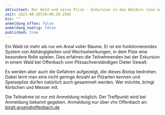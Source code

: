 ```yaml
---
aktivitaet: Der Wald und seine Pilze - Exkursion in den Wäldern rund um Offenbach
zeit: 2023-08-26T10:00:39.250Z
bis: ""
anmeldung_offen: false
anmeldung_noetig: false
published: true
---
```

Ein Wald ist mehr als nur ein Areal voller Bäume. Er ist ein funktionierendes System von Abhängigkeiten und Wechselwirkungen, in dem Pilze eine besondere Rolle spielen. Dies erfahren die Teilnehmenden bei der Exkursion in einem Wald bei Offenbach vom Pilzsachverständigen Dieter Gewalt.

Es werden aber auch die Gefahren aufgezeigt, die dieses Biotop bedrohen. Dabei lernt man eine nicht geringe Anzahl an Pilzarten kennen und Speisepilze dürfen natürlich auch gesammelt werden. Wer möchte, bringt Körbchen und Messer mit.

Die Teilnahme ist nur mit Anmeldung möglich. Der Treffpunkt wird bei Anmeldung bekannt gegeben. Anmeldung nur über vhs Offenbach an: birgit.gruen@offenbach.de
